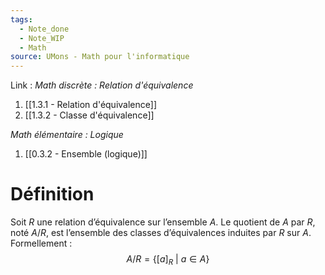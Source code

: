 ```yaml
---
tags:
  - Note_done
  - Note_WIP
  - Math
source: UMons - Math pour l'informatique
---
```


Link :
_Math discrète : Relation d'équivalence_
1. [[1.3.1 - Relation d'équivalence]]
2. [[1.3.2 - Classe d'équivalence]]

_Math élémentaire : Logique_
1. [[0.3.2 - Ensemble (logique)]]

# Définition
Soit $R$ une relation d’équivalence sur l’ensemble $A$. 
Le quotient de $A$ par $R$, noté $A/R$, est l’ensemble des classes d’équivalences induites par $R$ sur $A$. Formellement : $$A/R = \{[a]_R\ |\ a ∈ A\}$$
